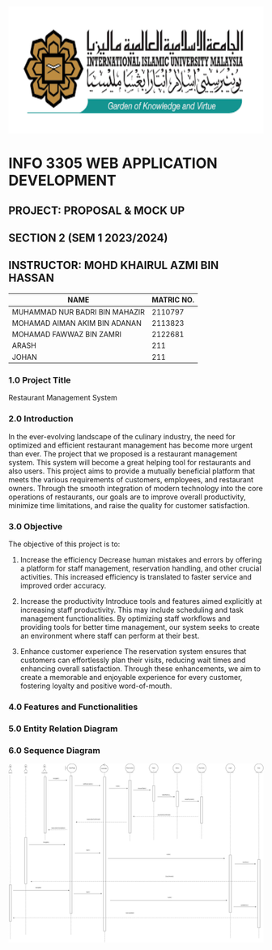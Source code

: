 <img src="logo IIUM.png" width="700" height="250">

# INFO 3305 WEB APPLICATION DEVELOPMENT 

## PROJECT: PROPOSAL & MOCK UP  
## SECTION 2 (SEM 1 2023/2024)
## INSTRUCTOR: MOHD KHAIRUL AZMI BIN HASSAN 

|               NAME               | MATRIC NO.  |
| ---------------------------------| ----------- |
| MUHAMMAD NUR BADRI BIN MAHAZIR   | 2110797     |
| MOHAMAD AIMAN AKIM BIN ADANAN    | 2113823     |
| MOHAMAD FAWWAZ BIN ZAMRI         | 2122681     |
| ARASH                            | 211         |
| JOHAN                            | 211         |


### 1.0 Project Title
<p>Restaurant Management System</p>

### 2.0 Introduction
<p>  In the ever-evolving landscape of the culinary industry, the need for optimized and efficient restaurant management has become more urgent than ever. The project that we proposed is a restaurant management system. This system will become a great helping tool for restaurants and also users. This project aims to provide a mutually beneficial platform that meets the various requirements of customers, employees, and restaurant owners. Through the smooth integration of modern technology into the core operations of restaurants, our goals are to improve overall productivity, minimize time limitations, and raise the quality for customer satisfaction. </p>

### 3.0 Objective
<p>  The objective of this project is to:

1. Increase the efficiency
Decrease human mistakes and errors by offering a platform for staff management, reservation handling, and other crucial activities. This increased efficiency is translated to faster service and improved order accuracy.

2. Increase the productivity
Introduce tools and features aimed explicitly at increasing staff productivity. This may include scheduling and task management functionalities. By optimizing staff workflows and providing tools for better time management, our system seeks to create an environment where staff can perform at their best.

3. Enhance customer experience
The reservation system ensures that customers can effortlessly plan their visits, reducing wait times and enhancing overall satisfaction. Through these enhancements, we aim to create a memorable and enjoyable experience for every customer, fostering loyalty and positive word-of-mouth.
 </p>

### 4.0 Features and Functionalities


### 5.0 Entity Relation Diagram

### 6.0 Sequence Diagram

<img src="WebProjectSD.png">



